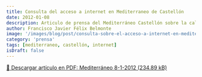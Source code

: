 ```yaml
---
title: Consulta del acceso a internet en Mediterraneo de Castellón
date: 2012-01-08
description: Articulo de prensa del Mediterráneo Castellón sobre la calidad y disponibilidad del acceso a internet en la zona, destacando la importancia de la conectividad en la región.
author: Francisco Javier Félix Belmonte
image: '/images/blog/post/consulta-sobre-el-acceso-a-internet-en-mediterraneo-de-castellon.webp'
category: 'prensa'
tags: [mediterraneo, castellón, internet]
isDraft: false
---
```


[📄 Descargar artículo en PDF: Mediterráneo 8-1-2012 (234.89 kB)](https://inode64.com)
